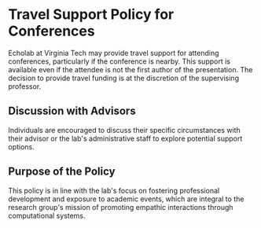 # Travel Support Policy for Conferences

Echolab at Virginia Tech may provide travel support for attending conferences, particularly if the conference is nearby. This support is available even if the attendee is not the first author of the presentation. The decision to provide travel funding is at the discretion of the supervising professor.

## Discussion with Advisors
Individuals are encouraged to discuss their specific circumstances with their advisor or the lab's administrative staff to explore potential support options.

## Purpose of the Policy
This policy is in line with the lab's focus on fostering professional development and exposure to academic events, which are integral to the research group's mission of promoting empathic interactions through computational systems.